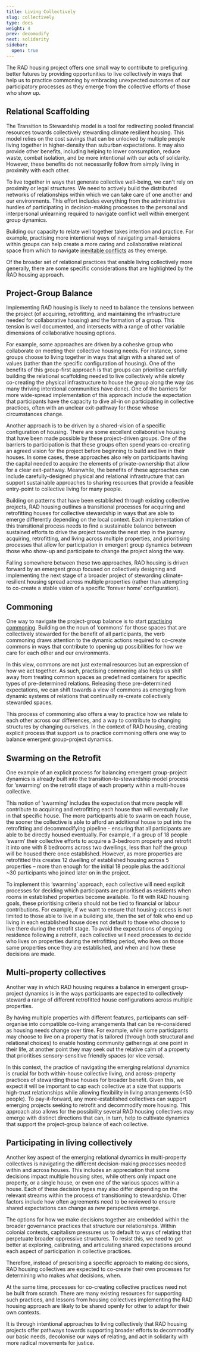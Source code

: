 ```yaml
---
title: Living Collectively
slug: collectively
type: docs
weight: 4
prev: decomodify
next: solidarity
sidebar:
  open: true
---
```

The RAD housing project offers one small way to contribute to prefiguring better futures by providing opportunities to live collectively in ways that help us to practice commoning by embracing unexpected outcomes of our participatory processes as they emerge from the collective efforts of those who show up.   

## Relational Scaffolding
The Transition to Stewardship model is a tool for redirecting pooled financial resources towards collectively stewarding climate resilient housing. This model relies on the cost savings that can be unlocked by multiple people living together in higher-density than suburban expectations. It may also provide other benefits, including helping to lower consumption, reduce waste, combat isolation, and be more intentional with our acts of solidarity. However, these benefits do not necessarily follow from simply living in proximity with each other. 

To live together in ways that generate collective well-being, we can't rely on proximity or legal structures. We need to actively build the distributed networks of relationships within which we can take care of one another and our environments. This effort includes everything from the administrative hurdles of participating in decision-making processes to the personal and interpersonal unlearning required to navigate conflict well within emergent group dynamics. 

Building our capacity to relate well together takes intention and practice. For example, practising more intentional ways of navigating small-tensions within groups can help create a more caring and collaborative relational space from which to navigate [inevitable conflicts](https://commonslibrary.org/conflict-is-inevitable-knowledge-roundup/) as they emerge. 

Of the broader set of relational practices that enable living collectively more generally, there are some specific considerations that are highlighted by the RAD housing approach.  

## Project-Group Balance
Implementing RAD housing is likely to need to balance the tensions between the project (of acquiring, retrofitting, and maintaining the infrastructure needed for collaborative housing) and the formation of a group. This tension is well documented, and intersects with a range of other variable dimensions of collaborative housing options.

For example, some approaches are driven by a cohesive group who collaborate on meeting their collective housing needs. For instance, some groups choose to living together in ways that align with a shared set of values (rather than the specific configuration of housing). One of the benefits of this group-first approach is that groups can prioritise carefully building the relational scaffolding needed to live collectively while slowly co-creating the physical infrastructure to house the group along the way (as many thriving intentional communities have done). One of the barriers for more wide-spread implementation of this approach include the expectation that participants have the capacity to dive all-in on participating in collective practices, often with an unclear exit-pathway for those whose circumstances change. 

Another approach is to be driven by a shared-vision of a specific configuration of housing. There are some excellent collaborative housing that have been made possible by these project-driven groups. One of the barriers to participation is that these groups often spend years co-creating an agreed vision for the project before beginning to build and live in their houses. In some cases, these approaches also rely on participants having the capital needed to acquire the elements of private-ownership that allow for a clear exit-pathway. Meanwhile, the benefits of these approaches can include carefully-designed physical and relational infrastructure that can support sustainable approaches to sharing resources that provide a feasible entry-point to collective living for many people.

Building on patterns that have been established through existing collective projects, RAD housing outlines a transitional processes for acquiring and retrofitting houses for collective stewardship in ways that are able to emerge differently depending on the local context. Each implementation of this transitional process needs to find a sustainable balance between sustained efforts to drive the project towards the next step in the journey acquiring, retrofitting, and living across multiple properties, and prioritising processes that allow for participation in emergent group dynamics between those who show-up and participate to change the project along the way. 

Falling somewhere between these two approaches, RAD housing is driven forward by an emergent group focused on collectively designing and implementing the next stage of a broader project of stewarding climate-resilient housing spread across multiple properties (rather than attempting to co-create a stable vision of a specific 'forever home' configuration). 

## Commoning 
One way to navigate the project-group balance is to start [practising commoning](https://commonslibrary.org/practising-commoning/). Building on the noun of ‘commons’ for those spaces that are collectively stewarded for the benefit of all participants, the verb commoning draws attention to the dynamic actions required to co-create commons in ways that contribute to opening up possibilities for how we care for each other and our environments. 

In this view, commons are not just external resources but an expression of how we act together. As such, practising commoning also helps us shift away from treating common spaces as predefined containers for specific types of pre-determined relations. Releasing these pre-determined expectations, we can shift towards a view of commons as emerging from dynamic systems of relations that continually re-create collectively stewarded spaces. 

This process of commoning also offers a way to practice how we relate to each other across our differences, and a way to contribute to changing structures by changing ourselves. In the context of RAD housing, creating explicit process that support us to practice commoning offers one way to balance emergent group-project dynamics. 

## Swarming on the Retrofit
One example of an explicit process for balancing emergent group-project dynamics is already built into the transition-to-stewardship model process for ‘swarming’ on the retrofit stage of each property within a multi-house collective. 

This notion of ‘swarming’ includes the expectation that more people will contribute to acquiring and retrofitting each house than will eventually live in that specific house. The more participants able to swarm on each house, the sooner the collective is able to afford an additional house to put into the retrofitting and decommodifying pipeline - ensuring that all participants are able to be directly housed eventually. For example, if a group of 18 people ‘swarm’ their collective efforts to acquire a 3-bedroom property and retrofit it into one with 8 bedrooms across two dwellings, less than half the group will be housed there once established. However, as more properties are retrofitted this creates 12 dwelling of established housing across 5 properties – more than enough for the initial 18 people plus the additional ~30 participants who joined later on in the project.

To implement this ‘swarming’ approach, each collective will need explicit processes for deciding which participants are prioritised as residents when rooms in established properties become available. To fit with RAD housing goals, these prioritising criteria should not be tied to financial or labour contributions. For example, if we want to ensure that housing-access is not limited to those able to live in a building site, then the set of folk who end up living in each established house does not default to those who choose to live there during the retrofit stage. To avoid the expectations of ongoing residence following a retrofit, each collective will need processes to decide who lives on properties during the retrofitting period, who lives on those same properties once they are established, and when and how these decisions are made. 

## Multi-property collectives
Another way in which RAD housing requires a balance in emergent group-project dynamics is in the ways participants are expected to collectively steward a range of different retrofitted house configurations across multiple properties.    

By having multiple properties with different features, participants can self-organise into compatible co-living arrangements that can be re-considered as housing needs change over time. For example, while some participants may choose to live on a property that is tailored (through both structural and relational choices) to enable hosting community gatherings at one point in their life, at another point they may seek out the relative calm of a property that prioritises sensory-sensitive friendly spaces (or vice versa).  

In this context, the practice of navigating the emerging relational dynamics is crucial for both within-house collective living, and across-property practices of stewarding these houses for broader benefit. Given this, we expect it will be important to cap each collective at a size that supports high-trust relationships while allowing flexibility in living arrangements (<50 people). To pay-it-forward, any more-established collectives can support emerging projects seeking to retrofit and decommodify more housing. This approach also allows for the possibility several RAD housing collectives may emerge with distinct directions that can, in turn, help to cultivate dynamics that support the project-group balance of each collective. 

## Participating in living collectively
Another key aspect of the emerging relational dynamics in multi-property collectives is navigating the different decision-making processes needed within and across houses. This includes an appreciation that some decisions impact multiple housing sites, while others only impact one property, or a single house, or even one of the various spaces within a house. Each of these decision types may also differ depending on the relevant streams within the process of transitioning to stewardship. Other factors include how often agreements need to be reviewed to ensure shared expectations can change as new perspectives emerge.

The options for how we make decisions together are embedded within the broader governance practices that structure our relationships. Within colonial contexts, capitalism pressures us to default to ways of relating that perpetuate broader oppressive structures. To resist this, we need to get better at exploring, calibrating, and articulating shared expectations around each aspect of participation in collective practices. 

Therefore, instead of prescribing a specific approach to making decisions, RAD housing collectives are expected to co-create their own processes for determining who makes what decisions, when.  

At the same time, processes for co-creating collective practices need not be built from scratch. There are many existing resources for supporting such practices, and lessons from housing collectives implementing the RAD housing approach are likely to be shared openly for other to adapt for their own contexts. 

It is through intentional approaches to living collectively that RAD housing projects offer pathways towards supporting broader efforts to decommodify our basic needs, decolonise our ways of relating, and act in solidarity with more radical movements for justice. 